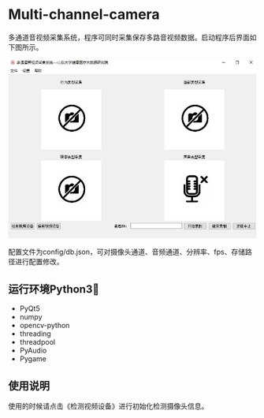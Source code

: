 # Multi-channel-camera

多通道音视频采集系统，程序可同时采集保存多路音视频数据。启动程序后界面如下图所示。
<div align="center"><img src="./images/main interface.jpg" /></div>


配置文件为config/db.json，可对摄像头通道、音频通道、分辨率、fps、存储路径进行配置修改。
## 运行环境Python3📃

- PyQt5
- numpy 
- opencv-python
- threading
- threadpool
- PyAudio
- Pygame


## 使用说明
使用的时候请点击《检测视频设备》进行初始化检测摄像头信息。 
